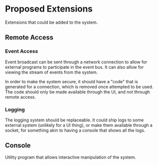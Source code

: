 # Proposed Extensions

Extensions that could be added to the system.

## Remote Access

### Event Access

Event broadcast can be sent through a network connection to allow for external programs to participate in the event bus.  It can also allow for viewing the stream of events from the system.

In order to make the system secure, it should have a "code" that is generated for a connection, which is removed once attempted to be used.  The code should only be made available through the UI, and not through remote access.

### Logging

The logging system should be replaceable.  It could ship logs to some external system (unlikely for a UI thing), or make them available through a socket, for something akin to having a console that shows all the logs.

## Console

Utility program that allows interactive manipulation of the system.

